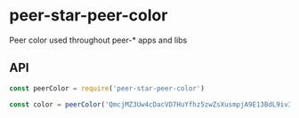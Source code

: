 # peer-star-peer-color

Peer color used throughout peer-* apps and libs

## API

```js
const peerColor = require('peer-star-peer-color')

const color = peerColor('QmcjMZ3Uw4cDacVD7HuYfhz5zwZsXusmpjA9E13BdL9iv3') // "#9fbf40"
```
